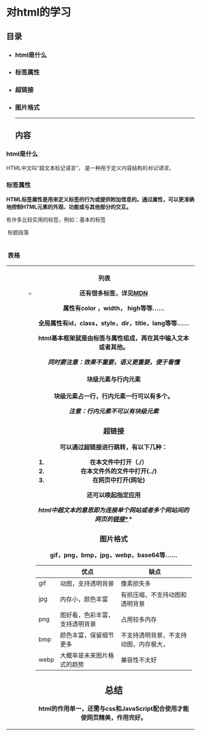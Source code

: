 # 对html的学习

##     目录

- ### html是什么

- ### 标签属性

- ### 超链接

- ### 图片格式

  ------

  

  ## 内容

### html是什么

HTML中文叫“超文本标记语言”， 是一种用于定义内容结构的*标记语言*。



### 标签属性

**HTML标签属性是用来定义标签的行为或提供附加信息的。通过属性，可以更准确地控制HTML元素的外观、功能或与其他部分的交互。**

有许多比较实用的标签，例如：基本的标签<html><body><head>

​							标题段落<h1><h2><h3><p><div>

​							表格<table><tr><td><th>

​							列表<ol><ul><li>

还有很多标签，详见[MDN](https://developer.mozilla.org/zh-CN/docs/Web/HTML)

属性有color ，width， high等等……

全局属性有id，class，style，dir，title，lang等等……

html基本框架就是由标签与属性组成，再在其中输入文本或者其他。

*同时要注意：效果不重要，语义更重要，便于看懂*

#### 块级元素与行内元素

块级元素占一行，行内元素一行可以有多个。

*注意：行内元素不可以有块级元素*



### 超链接

可以通过超链接进行跳转，有以下几种：

1. 在本文件中打开（./）
2. 在本文件外的文件中打开(../)
3. 在网页中打开(网址)

还可以唤起指定应用

**html中超文本的意思即为连接单个网站或者多个网站间的网页的*<u>链接**</u>*



### 图片格式

gif，png，bmp，jpg，webp，base64等……

|      | 优点                           | 缺点                                   |
| ---- | ------------------------------ | -------------------------------------- |
| gif  | 动图，支持透明背景             | 像素损失多                             |
| jpg  | 内存小，颜色丰富               | 有损压缩，不支持动图和透明背景         |
| png  | 图好看，色彩丰富，支持透明背景 | 占用较多内存                           |
| bmp  | 颜色丰富，保留细节更多         | 不支持透明背景，不支持动图，内存极大， |
| webp | 大概率是未来图片格式的趋势     | 兼容性不太好                           |



## 总结

html的作用单一，还需与css和JavaScript配合使用才能使网页精美，作用完好。